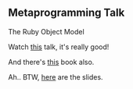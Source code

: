 Metaprogramming Talk
--------------------


The Ruby Object Model

Watch [this](http://scotland-on-rails.s3.amazonaws.com/2A04_DaveThomas-SOR.mp4) talk, it's really good!


And there's [this](http://pragprog.com/book/ppmetr/metaprogramming-ruby) book also.



Ah.. BTW, [here](http://prezi.com/lmmdcw0axeuy/ruby-metaprogramming/?kw=view-lmmdcw0axeuy&rc=ref-28461005) are the slides.